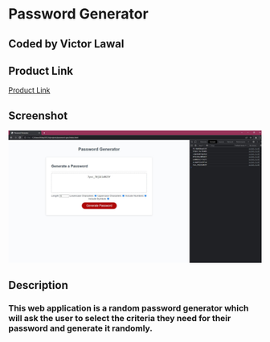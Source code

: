 # Password Generator
## Coded by Victor Lawal

## Product Link

[Product Link]()

## Screenshot

![Screenshot of working product](./assets/images/password-gen.jpg)

## Description

### This web application is a random password generator which will ask the user to select the criteria they need for their password and generate it randomly.
